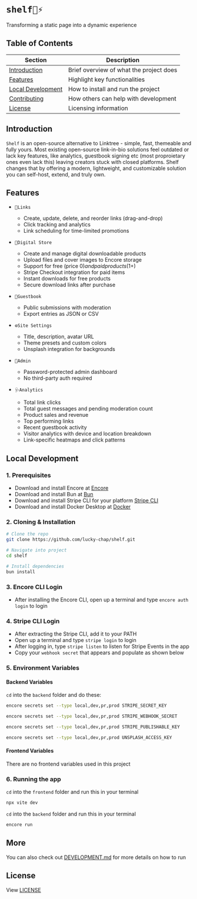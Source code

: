 # `shelf🔗⚡`

Transforming a static page into a dynamic experience

## Table of Contents

| Section                                 | Description                             |
| --------------------------------------- | --------------------------------------- |
| [Introduction](#introduction)           | Brief overview of what the project does |
| [Features](#features)                   | Highlight key functionalities           |
| [Local Development](#local-development) | How to install and run the project      |
| [Contributing](#contributing)           | How others can help with development    |
| [License](#license)                     | Licensing information                   |

## Introduction

`Shelf` is an open-source alternative to Linktree - simple, fast, themeable and fully yours.
Most existing open-source link-in-bio solutions feel outdated or lack key features, like analytics, guestbook signing etc (most proproietary ones even lack this) leaving creators stuck with closed platforms. Shelf changes that by offering a modern, lightweight, and customizable solution you can self-host, extend, and truly own.

## Features

- `🔗Links`

  - Create, update, delete, and reorder links (drag-and-drop)
  - Click tracking and analytics
  - Link scheduling for time-limited promotions

- `🏪Digital Store`

  - Create and manage digital downloadable products
  - Upload files and cover images to Encore storage
  - Support for free (price $0) and paid products ($1+)
  - Stripe Checkout integration for paid items
  - Instant downloads for free products
  - Secure download links after purchase

- `📔Guestbook`

  - Public submissions with moderation
  - Export entries as JSON or CSV

- `⚙️Site Settings`
  - Title, description, avatar URL
  - Theme presets and custom colors
  - Unsplash integration for backgrounds

<!-- - `Custom Domains`
  - Connect your own domain name
  - Automatic DNS verification
  - Step-by-step setup instructions
  - SSL certificate provisioning -->

- `🔏Admin`

  - Password-protected admin dashboard
  - No third-party auth required

- `🩺Analytics`
  - Total link clicks
  - Total guest messages and pending moderation count
  - Product sales and revenue
  - Top performing links
  - Recent guestbook activity
  - Visitor analytics with device and location breakdown
  - Link-specific heatmaps and click patterns

## Local Development

### 1. Prerequisites

- Download and install Encore at [Encore](https://encore.dev)
- Download and install Bun at [Bun](https://bun.sh)
- Download and install Stripe CLI for your platform [Stripe CLI](https://docs.stripe.com/stripe-cli/install)
- Download and install Docker Desktop at [Docker](https://www.docker.com/)

### 2. Cloning & Installation

```bash
# Clone the repo
git clone https://github.com/lucky-chap/shelf.git

# Navigate into project
cd shelf

# Install dependencies
bun install
```

### 3. Encore CLI Login

- After installing the Encore CLI, open up a terminal and type `encore auth login` to login

### 4. Stripe CLI Login

- After extracting the Stripe CLI, add it to your PATH
- Open up a terminal and type `stripe login` to login
- After logging in, type `stripe listen` to listen for Stripe
  Events in the app
- Copy your `webhook secret` that appears and populate
  as shown below

### 5. Environment Variables

#### Backend Variables

`cd` into the `backend` folder and do these:

```bash
encore secrets set --type local,dev,pr,prod STRIPE_SECRET_KEY
```

```bash
encore secrets set --type local,dev,pr,prod STRIPE_WEBHOOK_SECRET
```

```bash
encore secrets set --type local,dev,pr,prod STRIPE_PUBLISHABLE_KEY
```

```bash
encore secrets set --type local,dev,pr,prod UNSPLASH_ACCESS_KEY
```

#### Frontend Variables

There are no frontend variables used in this project

### 6. Running the app

`cd` into the `frontend` folder and run this
in your terminal

```bash
npx vite dev
```

`cd` into the `backend` folder and run this
in your terminal

```bash
encore run
```

## More

You can also check out [DEVELOPMENT.md](./DEVELOPMENT.md) for more details on how to run

## License

View [LICENSE](./LICENSE)
